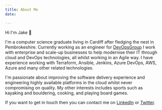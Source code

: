 ```yaml
---
title: About Me
date: 

---
```

Hi I'm Jake :wave: 

I'm a computer science graduate living in Cardiff after fledging the nest in Pembrokeshire. Currently working as an engineer for [DevOpsGroup](https://www.devopsgroup.com/ "devopsgroup.com") I work with enterprise and scale-up businesses to help modernise their IT through cloud and DevOps technologies, all whilst working in an Agile way. I have experience working with Terraform, Ansible, Jenkins, Azure DevOps, AWS, Azure and many other related technologies.

I'm passionate about improving the software delivery experience and engineering highly available platforms in the cloud whilst never compromising on quality. My other interests includes sports such as kayaking and bouldering, cooking, and playing board games.

If you want to get in touch then you can contact me on [LinkedIn](https://www.linkedin.com/in/jakeelliotmorgan/ "linkedin.com/in/jakeelliotmorgan") or [Twitter](https://twitter.com/jakeemorgan "twitter.com/jakeemorgan").